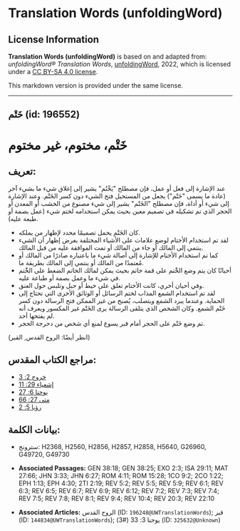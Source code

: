 # Translation Words (unfoldingWord)

## License Information

**Translation Words (unfoldingWord)** is based on and adapted from: _unfoldingWord® Translation Words_, [unfoldingWord](https://unfoldingword.org/utw), 2022, which is licensed under a [CC BY-SA 4.0 license](https://creativecommons.org/licenses/by-sa/4.0/legalcode.en).

This markdown version is provided under the same license.



--------------------------------

## خَتْم (id: 196552)

خَتْم، مختوم، غير مختوم
=======================

تعريف:
------

عند الإشارة إلى فعل أو عمل، فإن مصطلح "يَخْتُم" يشير إلى إغلاق شيء ما بشيء آخر (عادة ما يسمى "خَتْم") يجعل من المستحيل فتح الشيء دون كسر الخَتْم. وعند الإشارة إلى شيء أو أداة، فإن مصطلح "الخَتْم" يشير إلى شيء مصنوع من الخشب أو المعدن أو الحجر الذي تم تشكيله في تصميم معين بحيث يمكن استخدامه لختم شيء (عمل بصمة أو طبعة عليه).

* كان الخَتْم يحمل تصميمًا محدد لإظهار من يملكه.
* لقد تم استخدام الأختام لوضع علامات على الأشياء المختلفة بغرض إظهار أن الشيء ينتمي إلى المالك أو جاء من المالك أو تمت الموافقة عليه من قبل المالك.
* كما تم استخدام الأختام للإشارة إلى أصالة شيء ما باعتباره صادرًا من المالك أو مُعتمدًا من المالك أو ينتمي إلى المالك بطريقة ما.
* أحيانًا كان يتم وضع الخَْتم على قمة خاتم بحيث يمكن لمالك الخاتم الضغط على الخَْتم في شيء ما وعمل بصمة أو طباعة عليه.
* وفي أحيان أخري، كانت الأختام تعلق على خيط أو حبل وتلبس حول العنق.
* لقد تم استخدام الشمع المذاب لختم الرسائل أو الوثائق الأخرى التي تحتاج إلى الحماية. وعندما يبرد الشمع ويتصلب، يُصبح من غير الممكن فتح الرسالة دون كسر خَتْم الشمع. وكان الشخص الذي يتلقى الرسالة يرى الخَتْم غير المكسور ويعرف أنه لم يفتحها أحد.
* تم وضع خَتْم على الحجر أمام قبر يسوع لمنع أي شخص من دحرجة الحجر.

(انظر أيضًا: الروح القدس, القبر)

مراجع الكتاب المقدس:
--------------------

* [خروج 2: 3](https://ref.ly/Exod2:3)
* [إشعياء 29: 11](https://ref.ly/Isa29:11)
* [يوحنا 6: 27](https://ref.ly/John6:27)
* [متى 27: 66](https://ref.ly/Matt27:66)
* [رؤيا 5: 2](https://ref.ly/Rev5:2)

بيانات الكلمة:
--------------

* سترونج: H2368, H2560, H2856, H2857, H2858, H5640, G26960, G49720, G49730

* **Associated Passages:** GEN 38:18; GEN 38:25; EXO 2:3; ISA 29:11; MAT 27:66; JHN 3:33; JHN 6:27; ROM 4:11; ROM 15:28; 1CO 9:2; 2CO 1:22; EPH 1:13; EPH 4:30; 2TI 2:19; REV 5:2; REV 5:5; REV 5:9; REV 6:1; REV 6:3; REV 6:5; REV 6:7; REV 6:9; REV 6:12; REV 7:2; REV 7:3; REV 7:4; REV 7:5; REV 7:8; REV 8:1; REV 9:4; REV 10:4; REV 20:3; REV 22:10
* **Associated Articles:** الروح القدس (ID: `196248@UWTranslationWords`); قبر (ID: `144834@UWTranslationWords`); يوحنا 3: 33 (#3) (ID: `325632@Unknown`)

